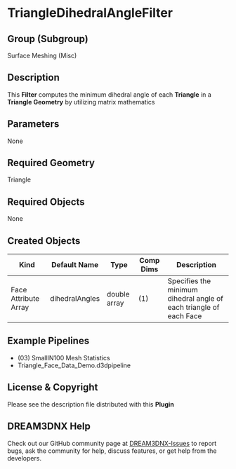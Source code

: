 # TriangleDihedralAngleFilter

## Group (Subgroup)

Surface Meshing (Misc)

## Description

This **Filter** computes the minimum dihedral angle of each **Triangle** in a **Triangle Geometry** by utilizing matrix mathematics

## Parameters

None

## Required Geometry

Triangle

## Required Objects

None

## Created Objects

| Kind                      | Default Name | Type     | Comp Dims | Description                                 |
|---------------------------|--------------|----------|--------|---------------------------------------------|
| Face Attribute Array | dihedralAngles | double array | (1) | Specifies the minimum dihedral angle of each triangle of each Face |

## Example Pipelines

+ (03) SmallIN100 Mesh Statistics
+ Triangle_Face_Data_Demo.d3dpipeline

## License & Copyright

Please see the description file distributed with this **Plugin**

## DREAM3DNX Help

Check out our GitHub community page at [DREAM3DNX-Issues](https://github.com/BlueQuartzSoftware/DREAM3DNX-Issues) to report bugs, ask the community for help, discuss features, or get help from the developers.
